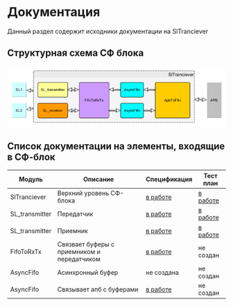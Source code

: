 
# Документация
Данный раздел содержит исходники документации на SlTranciever

## Структурная схема СФ блока
![Структрная схема](../img/SlTrancieverStructure.png)

## Список документации на элементы, входящие в СФ-блок
|Модуль                 |Описание                                   |Спецификация         |Тест план
|-----------------------|-------------------------------------------|---------------------|-------
|SlTranciever           |Верхний уровень СФ-блока                   |[в работе][TopSpec]  |[в работе][TopTest]
|SL_transmitter         |Передатчик                                 |[в работе][TransSpec]|[в работе][TransTest]
|SL_transmitter         |Приемник                                   |[в работе][RecSpec]  |[в работе][RecTest]
|FifoToRxTx             |Связвает буферы с приемником и передатчиком|[в работе][FTRTSpec] |не создан
|AsyncFifo              |Асинхронный буфер                          |не создана           |не создан
|AsyncFifo              |Связывает апб с буферами                   |[в работе][ApbSpec]  |не создан

[TopSpec]: sl_tranciever_spec.adoc
[TopTest]: apb_sl_brdige_test_plan.adoc
[TransSpec]: sl_tx_spec.adoc
[TransTest]: sl_tx_test_plan.adoc
[RecSpec]: sl_rx_spec.adoc
[RecTest]: sl_rx_test_plan.adoc
[FTRTSpec]: fifo_2_rx_tx_spec.adoc
[ApbSpec]: apb_2_fifo_spec.adoc

